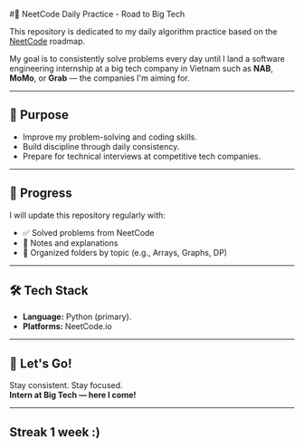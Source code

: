 #🧮 NeetCode Daily Practice - Road to Big Tech

This repository is dedicated to my daily algorithm practice based on the [NeetCode](https://neetcode.io/) roadmap.

My goal is to consistently solve problems every day until I land a software engineering internship at a big tech company in Vietnam such as **NAB**, **MoMo**, or **Grab** — the companies I'm aiming for.

---

## 📌 Purpose

- Improve my problem-solving and coding skills.
- Build discipline through daily consistency.
- Prepare for technical interviews at competitive tech companies.

---

## 📅 Progress

I will update this repository regularly with:

- ✅ Solved problems from NeetCode
- 🧠 Notes and explanations
- 📂 Organized folders by topic (e.g., Arrays, Graphs, DP)

---

## 🛠️ Tech Stack

- **Language:** Python (primary).
- **Platforms:** NeetCode.io

---

## 🚀 Let's Go!

Stay consistent. Stay focused.  
**Intern at Big Tech — here I come!**

---
## Streak 1 week :)